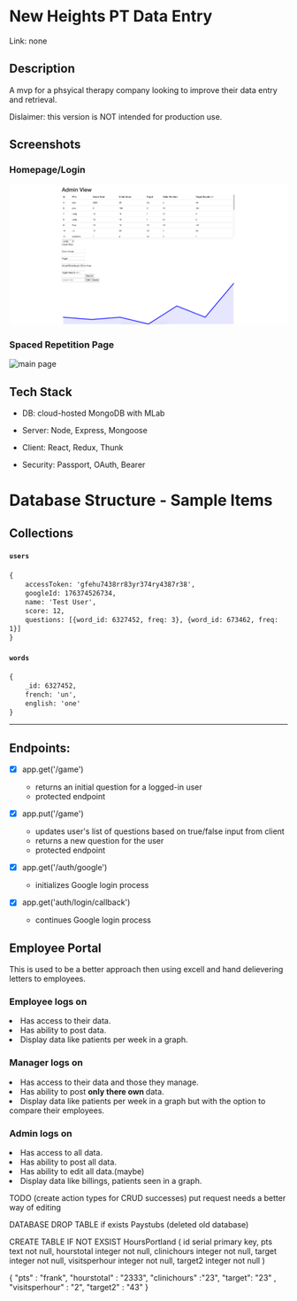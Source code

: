 # New Heights PT Data Entry

Link: none

## Description

A mvp for a phsyical therapy company looking to improve their data entry and retrieval. 

Dislaimer: this version is NOT intended for production use. 

## Screenshots

### Homepage/Login

![full page](/build/mainpage.png)

### Spaced Repetition Page

![main page](/client/assets/image2.png)

## Tech Stack

- DB: cloud-hosted MongoDB with MLab

- Server: Node, Express, Mongoose

- Client: React, Redux, Thunk

- Security: Passport, OAuth, Bearer

# Database Structure - Sample Items

## Collections
#### `users`
	{
		accessToken: 'gfehu7438rr83yr374ry4387r38',
		googleId: 176374526734,
		name: 'Test User',
		score: 12,
		questions: [{word_id: 6327452, freq: 3}, {word_id: 673462, freq: 1}]
	}

#### `words`
	{
		_id: 6327452,
		french: 'un',
		english: 'one'
	}

---

## Endpoints:

- [x] app.get('/game')
  - returns an initial question for a logged-in user
  - protected endpoint

- [x] app.put('/game')
  - updates user's list of questions based on true/false input from client
  - returns a new question for the user
  - protected endpoint

- [x] app.get('/auth/google')
  - initializes Google login process

- [x] app.get('auth/login/callback')
  - continues Google login process







































<h2>Employee Portal</h2>

This is used to be a better approach then using excell and hand delievering letters to employees. 

<h3>Employee logs on</h3>
<li>Has access to their data.</li>
<li>Has ability to post data.</li>
<li>Display data like patients per week in a graph.</li>



<h3>Manager logs on</h3>
<li>Has access to their data and those they manage.</li>
<li>Has ability to post <b> only there own </b> data.</li>
<li>Display data like patients per week in a graph but with the option to compare their employees. </li>
 



<h3>Admin logs on</h3>
<li>Has access to all data.</li>
<li>Has ability to post all data.</li>
<li>Has ability to edit all data.(maybe)</li>
<li>Display data like billings, patients seen in a graph. </li>




TODO
(create action types for CRUD successes)
put request needs a better way of editing


DATABASE
DROP TABLE if exists Paystubs (deleted old database)

CREATE TABLE IF NOT EXSIST HoursPortland (
	id serial primary key,
	pts text not null,
	hourstotal integer not null,
	clinichours integer not null,
	target integer not null,
	visitsperhour integer not null,
	target2 integer not null
)

{
	"pts" : "frank",
	"hourstotal" : "2333",
	"clinichours" :"23",
	"target": "23" ,
	"visitsperhour" :  "2",
	"target2" : "43"
}
